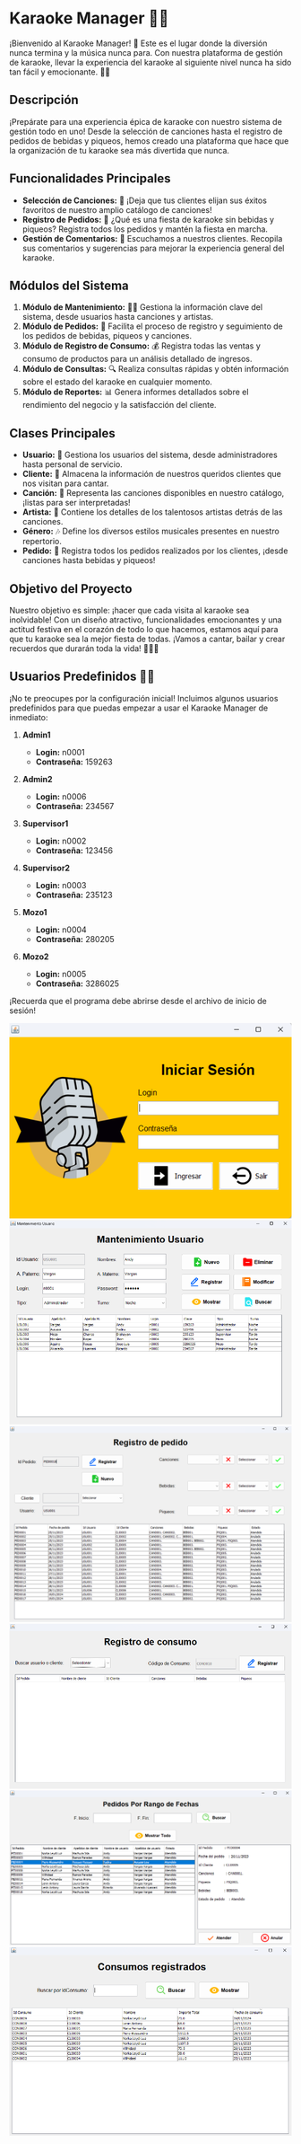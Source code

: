 # Karaoke Manager 🎤🎶

¡Bienvenido al Karaoke Manager! 🎉 Este es el lugar donde la diversión nunca termina y la música nunca para. Con nuestra plataforma de gestión de karaoke, llevar la experiencia del karaoke al siguiente nivel nunca ha sido tan fácil y emocionante. 💃🕺

## Descripción

¡Prepárate para una experiencia épica de karaoke con nuestro sistema de gestión todo en uno! Desde la selección de canciones hasta el registro de pedidos de bebidas y piqueos, hemos creado una plataforma que hace que la organización de tu karaoke sea más divertida que nunca.

## Funcionalidades Principales

- **Selección de Canciones:** 🎵 ¡Deja que tus clientes elijan sus éxitos favoritos de nuestro amplio catálogo de canciones!
- **Registro de Pedidos:** 🍹 ¿Qué es una fiesta de karaoke sin bebidas y piqueos? Registra todos los pedidos y mantén la fiesta en marcha.
- **Gestión de Comentarios:** 💬 Escuchamos a nuestros clientes. Recopila sus comentarios y sugerencias para mejorar la experiencia general del karaoke.

## Módulos del Sistema

1. **Módulo de Mantenimiento:** 👩‍💻 Gestiona la información clave del sistema, desde usuarios hasta canciones y artistas.
2. **Módulo de Pedidos:** 📝 Facilita el proceso de registro y seguimiento de los pedidos de bebidas, piqueos y canciones.
3. **Módulo de Registro de Consumo:** 💰 Registra todas las ventas y consumo de productos para un análisis detallado de ingresos.
4. **Módulo de Consultas:** 🔍 Realiza consultas rápidas y obtén información sobre el estado del karaoke en cualquier momento.
5. **Módulo de Reportes:** 📊 Genera informes detallados sobre el rendimiento del negocio y la satisfacción del cliente.

## Clases Principales

- **Usuario:** 👤 Gestiona los usuarios del sistema, desde administradores hasta personal de servicio.
- **Cliente:** 🎉 Almacena la información de nuestros queridos clientes que nos visitan para cantar.
- **Canción:** 🎤 Representa las canciones disponibles en nuestro catálogo, ¡listas para ser interpretadas!
- **Artista:** 🎸 Contiene los detalles de los talentosos artistas detrás de las canciones.
- **Género:** 🎶 Define los diversos estilos musicales presentes en nuestro repertorio.
- **Pedido:** 🍻 Registra todos los pedidos realizados por los clientes, ¡desde canciones hasta bebidas y piqueos!

## Objetivo del Proyecto

Nuestro objetivo es simple: ¡hacer que cada visita al karaoke sea inolvidable! Con un diseño atractivo, funcionalidades emocionantes y una actitud festiva en el corazón de todo lo que hacemos, estamos aquí para que tu karaoke sea la mejor fiesta de todas. ¡Vamos a cantar, bailar y crear recuerdos que durarán toda la vida! 🎉🎤🎶

## Usuarios Predefinidos 🎵👤

¡No te preocupes por la configuración inicial! Incluimos algunos usuarios predefinidos para que puedas empezar a usar el Karaoke Manager de inmediato:

1. **Admin1**
   - **Login:** n0001
   - **Contraseña:** 159263

2. **Admin2**
   - **Login:** n0006
   - **Contraseña:** 234567

3. **Supervisor1**
   - **Login:** n0002
   - **Contraseña:** 123456

4. **Supervisor2**
   - **Login:** n0003
   - **Contraseña:** 235123

5. **Mozo1**
   - **Login:** n0004
   - **Contraseña:** 280205

6. **Mozo2**
   - **Login:** n0005
   - **Contraseña:** 3286025

¡Recuerda que el programa debe abrirse desde el archivo de inicio de sesión!

![Inicio de Sesión](img/inicio_sesion.png)
![Mantenimiento de Usuario](img/mantenimiento_usuario.png)
![Registro de Pedido](img/registro_pedido.png)
![Registro de Consumo](img/registro_consumo.png)
![Pedidos Por Rango de Fechas](img/pedidos_por_fecha.png)
![Consumos Registrados](img/consumos_registrados.png)
